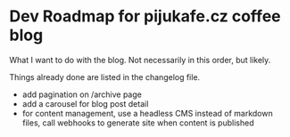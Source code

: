 # Dev Roadmap for pijukafe.cz coffee blog

What I want to do with the blog. Not necessarily in this order, but likely.

Things already done are listed in the changelog file.

- add pagination on /archive page
- add a carousel for blog post detail
- for content management, use a headless CMS instead of markdown files, call webhooks to generate site when content is published
